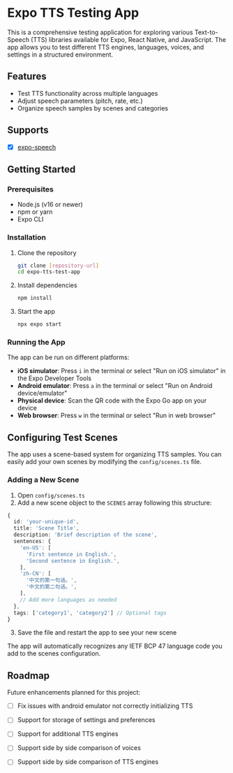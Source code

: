 # Expo TTS Testing App

This is a comprehensive testing application for exploring various Text-to-Speech (TTS) libraries available for Expo, React Native, and JavaScript. The app allows you to test different TTS engines, languages, voices, and settings in a structured environment.

## Features

- Test TTS functionality across multiple languages
- Adjust speech parameters (pitch, rate, etc.)
- Organize speech samples by scenes and categories

## Supports

- [x] [expo-speech](https://docs.expo.dev/versions/latest/sdk/speech)

## Getting Started

### Prerequisites

- Node.js (v16 or newer)
- npm or yarn
- Expo CLI

### Installation

1. Clone the repository

   ```bash
   git clone [repository-url]
   cd expo-tts-test-app
   ```

2. Install dependencies

   ```bash
   npm install
   ```

3. Start the app

   ```bash
   npx expo start
   ```

### Running the App

The app can be run on different platforms:

- **iOS simulator**: Press `i` in the terminal or select "Run on iOS simulator" in the Expo Developer Tools
- **Android emulator**: Press `a` in the terminal or select "Run on Android device/emulator"
- **Physical device**: Scan the QR code with the Expo Go app on your device
- **Web browser**: Press `w` in the terminal or select "Run in web browser"

## Configuring Test Scenes

The app uses a scene-based system for organizing TTS samples. You can easily add your own scenes by modifying the `config/scenes.ts` file.

### Adding a New Scene

1. Open `config/scenes.ts`
2. Add a new scene object to the `SCENES` array following this structure:

```typescript
{
  id: 'your-unique-id',
  title: 'Scene Title',
  description: 'Brief description of the scene',
  sentences: {
    'en-US': [
      'First sentence in English.',
      'Second sentence in English.',
    ],
    'zh-CN': [
      '中文的第一句话。',
      '中文的第二句话。',
    ],
    // Add more languages as needed
  },
  tags: ['category1', 'category2'] // Optional tags
}
```

3. Save the file and restart the app to see your new scene

The app will automatically recognizes any IETF BCP 47 language code you add to the scenes configuration.

## Roadmap

Future enhancements planned for this project:

- [ ] Fix issues with android emulator not correctly initializing TTS
- [ ] Support for storage of settings and preferences
- [ ] Support for additional TTS engines
- [ ] Support side by side comparison of voices
- [ ] Support side by side comparison of TTS engines


